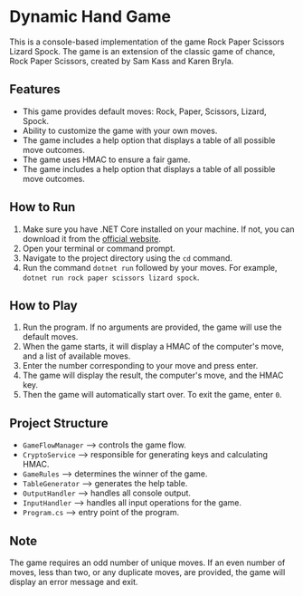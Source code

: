 # Dynamic Hand Game

This is a console-based implementation of the game Rock Paper Scissors Lizard Spock. The game is an extension of the classic game of chance, Rock Paper Scissors, created by Sam Kass and Karen Bryla. 

## Features

- This game provides default moves: Rock, Paper, Scissors, Lizard, Spock.
- Ability to customize the game with your own moves.
- The game includes a help option that displays a table of all possible move outcomes.
- The game uses HMAC to ensure a fair game.
- The game includes a help option that displays a table of all possible move outcomes.

 ## How to Run
 
1. Make sure you have .NET Core installed on your machine. If not, you can download it from the [official website](https://dotnet.microsoft.com/download).
2. Open your terminal or command prompt.
3. Navigate to the project directory using the `cd` command.
4. Run the command `dotnet run` followed by your moves. For example, `dotnet run rock paper scissors lizard spock`.

## How to Play

1. Run the program. If no arguments are provided, the game will use the default moves.
2. When the game starts, it will display a HMAC of the computer's move, and a list of available moves.
3. Enter the number corresponding to your move and press enter.
4. The game will display the result, the computer's move, and the HMAC key.
5. Then the game will automatically start over. To exit the game, enter `0`.

## Project Structure

- `GameFlowManager` --> controls the game flow.
- `CryptoService`   --> responsible for generating keys and calculating HMAC.
- `GameRules`       --> determines the winner of the game.
- `TableGenerator`  --> generates the help table.
- `OutputHandler`   --> handles all console output.
- `InputHandler`    --> handles all input operations for the game.
- `Program.cs`      --> entry point of the program.

## Note

The game requires an odd number of unique moves. If an even number of moves, less than two, or any duplicate moves, are provided, the game will display an error message and exit.
